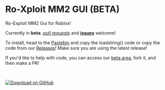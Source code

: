 # Ro-Xploit MM2 GUI (BETA)
Ro-Exploit MM2 Gui for Roblox! 

Currently in **beta**. [*pull requests*](https://github.com/DavidTDC3377/Ro-XploitMM2GUI/pulls) and [**issues**](https://github.com/DavidTDC3377/Ro-XploitMM2GUI/issues) welcome!


To install, head to the [Pastebin](https://pastebin.com/raw/Ryut3eq8) and copy the loadstring() code
or copy the code from our [Releases](https://github.com/RoXploit/Ro-XploitMM2GUI/releases)! Make sure you are using the latest release!


If you'd like to help with code, you can access our [beta area](https://github.com/RoXploit/Ro-XploitMM2GUI/tree/beta-area), fork it, and then make a PR!


<br>

[![Download on GitHub](https://img.shields.io/github/downloads/RoXploit/Ro-XploitMM2Gui/total?color=yellow&label=downloads%3A&style=social)](https://github.com/RoXploit/Ro-XploitMM2Gui/releases)

